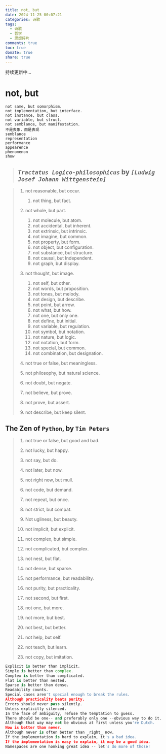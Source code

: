 ```yaml
---
title: not, but
date: 2024-11-25 00:07:21
categories: 诗歌
tags:
  - 诗歌
  - 哲学
  - 思想碎片
comments: true
toc: true
donate: true
share: true
---
```


持续更新中...

# not, but

```
not same, but somorphism.
not implementation, but interface.
not instance, but class.
not variable, but struct.
not semblance, but manifestation.
不是表象，而是表现
semblance
representation
performance
appearence
phenomenon
show
```

> ## _`Tractatus Logico-philosophicus`_ by _`[Ludwig Josef Johann Wittgenstein]`_

> 1. not reasonable, but occur.
>    1. not thing, but fact.
> 2. not whole, but part.
>    1. not molecule, but atom.
>    2. not accidental, but inherent.
>    3. not extrinsic, but intrinsic.
>    4. not imagine, but common.
>    5. not property, but form.
>    6. not object, but configuration.
>    7. not substance, but structure.
>    8. not causal, but Independent.
>    9. not graph, but display.
> 3. not thought, but image.
>    1. not self, but other.
>    2. not words, but proposition.
>    3. not tones, but melody.
>    4. not design, but describe.
>    5. not point, but arrow.
>    6. not what, but how.
>    7. not one, but only one.
>    8. not define, but initial.
>    9. not variable, but regulation.
>    10. not symbol, but notation.
>    11. not nature, but logic.
>    12. not notation, but form.
>    13. not special, but common.
>    14. not combination, but designation.
> 4. not true or false, but meaningless.
> 5. not philosophy, but natural science.
> 6. not doubt, but negate.
> 7. not believe, but prove.
> 8. not prove, but assert.
>
> 9. not describe, but keep silent.

## The Zen of `Python`, by `Tim Peters`

> 1. not true or false, but good and bad.
> 1. not lucky, but happy.
> 1. not say, but do.
> 1. not later, but now.
> 1. not right now, but mull.
>
> 1. not code, but demand.
> 1. not repeat, but once.
> 1. not strict, but compat.
> 1. Not ugliness, but beauty.
>
> 1. not implicit, but explicit.
> 1. not complex, but simple.
> 1. not complicated, but complex.
> 1. not nest, but flat.
> 1. not dense, but sparse.
> 1. not performance, but readability.
> 1. not purity, but practicality.
> 1. not second, but first.
> 1. not one, but more.
> 1. not more, but best.
> 1. not best, but better.
>
> 1. not help, but self.
> 1. not teach, but learn.
> 1. not copy, but imitation.

```py
Explicit is better than implicit.
Simple is better than complex.
Complex is better than complicated.
Flat is better than nested.
Sparse is better than dense.
Readability counts.
Special cases aren't special enough to break the rules.
Although practicality beats purity.
Errors should never pass silently.
Unless explicitly silenced.
In the face of ambiguity, refuse the temptation to guess.
There should be one-- and preferably only one --obvious way to do it.
Although that way may not be obvious at first unless you're Dutch.
Now is better than never.
Although never is often better than _right_ now.
If the implementation is hard to explain, it's a bad idea.
If the implementation is easy to explain, it may be a good idea.
Namespaces are one honking great idea -- let's do more of those!
```
